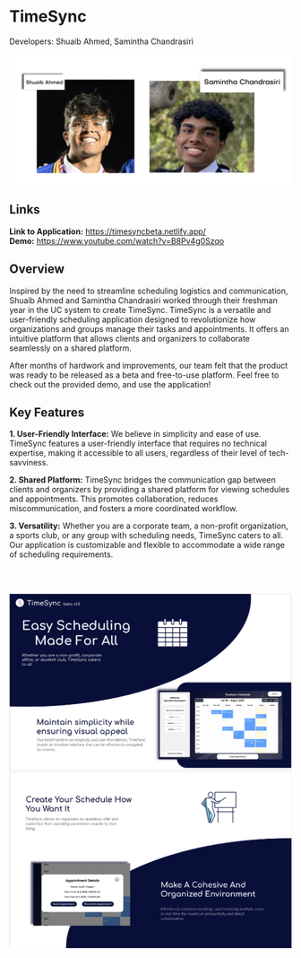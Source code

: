# TimeSync

Developers: Shuaib Ahmed, Samintha Chandrasiri

![Alt text](/Devpics.png)

## Links
**Link to Application:** https://timesyncbeta.netlify.app/ \
**Demo:** https://www.youtube.com/watch?v=B8Pv4g0Szqo

## Overview

Inspired by the need to streamline scheduling logistics and communication, Shuaib Ahmed and Samintha Chandrasiri worked through their freshman year in the UC system to create TimeSync. TimeSync is a versatile and user-friendly scheduling application designed to revolutionize how organizations and groups manage their tasks and appointments. It offers an intuitive platform that allows clients and organizers to collaborate seamlessly on a shared platform.

After months of hardwork and improvements, our team felt that the product was ready to be released as a beta and free-to-use platform. Feel free to check out the provided demo, and use the application!

## Key Features

**1. User-Friendly Interface:** We believe in simplicity and ease of use. TimeSync features a user-friendly interface that requires no technical expertise, making it accessible to all users, regardless of their level of tech-savviness.

**2. Shared Platform:** TimeSync bridges the communication gap between clients and organizers by providing a shared platform for viewing schedules and appointments. This promotes collaboration, reduces miscommunication, and fosters a more coordinated workflow.

**3. Versatility:** Whether you are a corporate team, a non-profit organization, a sports club, or any group with scheduling needs, TimeSync caters to all. Our application is customizable and flexible to accommodate a wide range of scheduling requirements.  

 <br>
 <br>
          
![Alt text](/Overview1.png)
![Alt text](/Overview2.png)




